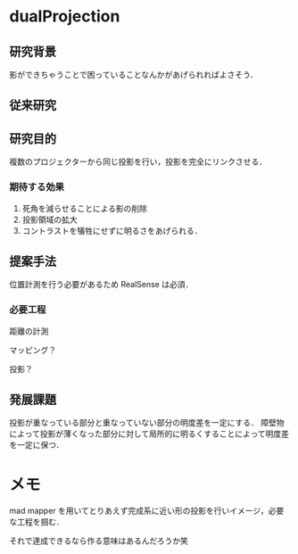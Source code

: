 # dualProjection

## 研究背景

影ができちゃうことで困っていることなんかがあげられればよさそう．

## 従来研究

## 研究目的

複数のプロジェクターから同じ投影を行い，投影を完全にリンクさせる．

### 期待する効果

1. 死角を減らせることによる影の削除
1. 投影領域の拡大
1. コントラストを犠牲にせずに明るさをあげられる．

## 提案手法

位置計測を行う必要があるため RealSense は必須．

### 必要工程

距離の計測

マッピング？

投影？

## 発展課題

投影が重なっている部分と重なっていない部分の明度差を一定にする．
障壁物によって投影が薄くなった部分に対して局所的に明るくすることによって明度差を一定に保つ．

# メモ

mad mapper を用いてとりあえず完成系に近い形の投影を行いイメージ，必要な工程を掴む．

それで達成できるなら作る意味はあるんだろうか笑
